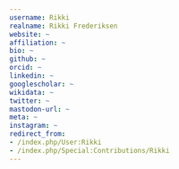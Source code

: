 ```yaml
---
username: Rikki
realname: Rikki Frederiksen
website: ~
affiliation: ~
bio: ~
github: ~
orcid: ~
linkedin: ~
googlescholar: ~
wikidata: ~
twitter: ~
mastodon-url: ~
meta: ~
instagram: ~
redirect_from:
- /index.php/User:Rikki
- /index.php/Special:Contributions/Rikki
---
```

